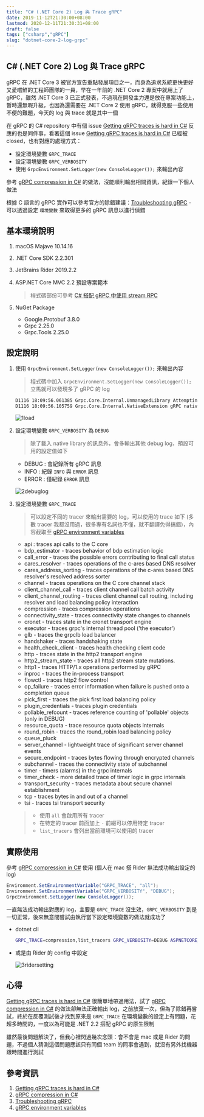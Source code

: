 ```yaml
---
title: "C# (.NET Core 2) Log 與 Trace gRPC"
date: 2019-11-12T21:30:00+08:00
lastmod: 2020-12-11T21:30:31+08:00
draft: false
tags: ["csharp","gRPC"]
slug: "dotnet-core-2-log-grpc"
---
```


## C# (.NET Core 2) Log 與 Trace gRPC

gRPC 在 .NET Core 3 被官方宣告重點發展項目之一，而身為追求系統更快更好又愛嚐鮮的工程師團隊的一員，早在一年前的 .NET Core 2 專案中就用上了 gRPC，雖然 .NET Core 3 已正式發表，不過現在開發主力還是放在專案功能上，暫時還無暇升級，也因為還需要在 .NET Core 2 使用 gRPC，就得克服一些使用不便的難題，今天的 log 與 trace 就是其中一個

在 gRPC 的 C# repository 中有個 issue [Getting gRPC traces is hard in C#](https://github.com/grpc/grpc/issues/10574) 反應的也是同件事，看著這個 issue [Getting gRPC traces is hard in C#](https://github.com/grpc/grpc/issues/10574) 已經被 closed，也有對應的處理方式：

- 設定環境變數 `GRPC_TRACE`
- 設定環境變數 `GRPC_VERBOSITY`
- 使用 `GrpcEnvironment.SetLogger(new ConsoleLogger());` 來輸出內容

參考 [gRPC compression in C#](https://stackoverflow.com/questions/49031763/grpc-compression-in-c-sharp) 的做法，沒能順利輸出相關資訊，紀錄一下個人做法

根據 C 語言的 gRPC 實作可以參考官方的除錯建議：[Troubleshooting gRPC](https://github.com/grpc/grpc/blob/master/TROUBLESHOOTING.md) - 可以透過設定 `環境變數` 來取得更多的 gRPC 訊息以進行偵錯

## 基本環境說明

1. macOS Majave 10.14.16
2. .NET Core SDK 2.2.301
3. JetBrains Rider 2019.2.2
4. ASP.NET Core MVC 2.2 預設專案範本

    > 程式碼部份可參考 [C# 搭配 gRPC 中使用 stream RPC](/csharp-grpc-stream/)

5. NuGet Package

    - Google.Protobuf 3.8.0
    - Grpc 2.25.0
    - Grpc.Tools 2.25.0

## 設定說明

1. 使用 `GrpcEnvironment.SetLogger(new ConsoleLogger());` 來輸出內容

    > 程式碼中加入 `GrpcEnvironment.SetLogger(new ConsoleLogger());` 立馬就可以發現多了 gRPC 的 log

    ```txt
    D1116 18:09:56.061385 Grpc.Core.Internal.UnmanagedLibrary Attempting to load native library "/Users/yowko.tsai/.nuget/packages/grpc.core/2.25.0/lib/netstandard2.0/../../runtimes/osx/native/libgrpc_csharp_ext.x64.dylib"
    D1116 18:09:56.105759 Grpc.Core.Internal.NativeExtension gRPC native library loaded successfully.
    ```

    ![1load](https://user-images.githubusercontent.com/3851540/68995144-435d7800-08c5-11ea-98fc-6c9262b62b6d.png)

2. 設定環境變數 `GRPC_VERBOSITY` 為 `DEBUG`

    > 除了載入 native library 的訊息外，會多輸出其他 debug log，預設可用的設定值如下

    - DEBUG : 會紀錄所有 gRPC 訊息
    - INFO : 紀錄 `INFO` 與 `ERROR` 訊息
    - ERROR : 僅紀錄 `ERROR` 訊息

    ![2debuglog](https://user-images.githubusercontent.com/3851540/68995145-435d7800-08c5-11ea-82ae-1844e44aa7a3.png)

3. 設定環境變數 `GRPC_TRACE`

    > 可以設定不同的 tracer 來輸出需要的 log，可以使用的 trace 如下 (多數 tracer 我都沒用過，很多專有名詞也不懂，就不翻譯免得搞錯)，內容截取至 [gRPC environment variables](https://github.com/grpc/grpc/blob/master/doc/environment_variables.md)

    - api : traces api calls to the C core
    - bdp_estimator - traces behavior of bdp estimation logic
    - call_error - traces the possible errors contributing to final call status
    - cares_resolver - traces operations of the c-ares based DNS resolver
    - cares_address_sorting - traces operations of the c-ares based DNS resolver's resolved address sorter
    - channel - traces operations on the C core channel stack
    - client_channel_call - traces client channel call batch activity
    - client_channel_routing - traces client channel call routing, including resolver and load balancing policy interaction
    - compression - traces compression operations
    - connectivity_state - traces connectivity state changes to channels
    - cronet - traces state in the cronet transport engine
    - executor - traces grpc's internal thread pool ('the executor')
    - glb - traces the grpclb load balancer
    - handshaker - traces handshaking state
    - health_check_client - traces health checking client code
    - http - traces state in the http2 transport engine
    - http2_stream_state - traces all http2 stream state mutations.
    - http1 - traces HTTP/1.x operations performed by gRPC
    - inproc - traces the in-process transport
    - flowctl - traces http2 flow control
    - op_failure - traces error information when failure is pushed onto a completion queue
    - pick_first - traces the pick first load balancing policy
    - plugin_credentials - traces plugin credentials
    - pollable_refcount - traces reference counting of 'pollable' objects (only in DEBUG)
    - resource_quota - trace resource quota objects internals
    - round_robin - traces the round_robin load balancing policy
    - queue_pluck
    - server_channel - lightweight trace of significant server channel events
    - secure_endpoint - traces bytes flowing through encrypted channels
    - subchannel - traces the connectivity state of subchannel
    - timer - timers (alarms) in the grpc internals
    - timer_check - more detailed trace of timer logic in grpc internals
    - transport_security - traces metadata about secure channel establishment
    - tcp - traces bytes in and out of a channel
    - tsi - traces tsi transport security

    > - 使用 `all` 會啟用所有 tracer
    > - 在特定的 tracer 前面加上 `-` 前綴可以停用特定 tracer
    > - `list_tracers` 會列出當前環境可以使用的 tracer

## 實際使用

參考 [gRPC compression in C#](https://stackoverflow.com/questions/49031763/grpc-compression-in-c-sharp) 使用 (個人在 mac 搭 Rider 無法成功輸出設定的 log)

```cs
Environment.SetEnvironmentVariable("GRPC_TRACE", "all");
Environment.SetEnvironmentVariable("GRPC_VERBOSITY", "DEBUG");
GrpcEnvironment.SetLogger(new ConsoleLogger());
```

一直無法成功輸出對應的 log，主要是 `GRPC_TRACE` 沒生效，`GRPC_VERBOSITY` 到是一切正常，後來無意間嘗試由執行當下設定環境變數的做法就成功了

- dotnet cli

    ```bash
    GRPC_TRACE=compression,list_tracers GRPC_VERBOSITY=DEBUG ASPNETCORE_ENVIRONMENT=Development dotnet ./GRpc.Server/bin/Debug/netcoreapp2.2/GRpc.Server.dll
    ```

- 或是由 Rider 的 config 中設定

    ![3ridersetting](https://user-images.githubusercontent.com/3851540/68995146-435d7800-08c5-11ea-965d-da4918189d65.png)

## 心得

[Getting gRPC traces is hard in C#](https://github.com/grpc/grpc/issues/10574) 很簡單地帶過用法，試了 [gRPC compression in C#](https://stackoverflow.com/questions/49031763/grpc-compression-in-c-sharp) 的做法卻無法正確輸出 log，之前放棄一次，但為了除錯再嘗試，終於在反覆測試後才找到原來是 `GRPC_TRACE` 在環境變數的設定上有問題，花超多時間的，一度以為可能是 .NET 2.2 搭配 gRPC 的原生限制

雖然最後問題解決了，但我心裡閃過幾次念頭：會不會是 mac 或是 Rider 的問題，不過個人猜測這個問題應該只有同個 team 的同事會遇到，就沒有另外找機器跟時間進行測試

## 參考資訊

1. [Getting gRPC traces is hard in C#](https://github.com/grpc/grpc/issues/10574)
2. [gRPC compression in C#](https://stackoverflow.com/questions/49031763/grpc-compression-in-c-sharp)
3. [Troubleshooting gRPC](https://github.com/grpc/grpc/blob/master/TROUBLESHOOTING.md)
4. [gRPC environment variables](https://github.com/grpc/grpc/blob/master/doc/environment_variables.md)
